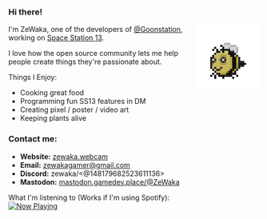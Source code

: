 
### Hi there!
<img align="right" src="https://raw.githubusercontent.com/ZeWaka/zewaka/master/beebob.gif"></img>
I'm ZeWaka, one of the developers of [@Goonstation](https://github.com/goonstation/goonstation), working on [Space Station 13](https://spacestation13.com). 

I love how the open source community lets me help people create things they're passionate about.

Things I Enjoy:
- Cooking great food
- Programming fun SS13 features in DM
- Creating pixel / poster / video art
- Keeping plants alive

### Contact me:
- **Website:** [zewaka.webcam](https://zewaka.webcam)
- **Email:** zewakagamer@gmail.com
- **Discord:** zewaka/<@148179682523611136>
- **Mastodon:** [mastodon.gamedev.place/@ZeWaka](https://mastodon.gamedev.place/@ZeWaka)

What I'm listening to (Works if I'm using Spotify):<br>
<a href="https://now-playing-profile.zewaka.vercel.app/now-playing?open">
    <img src="https://now-playing-profile.zewaka.vercel.app/now-playing" width="280" height="64" alt="Now Playing">
</a>

